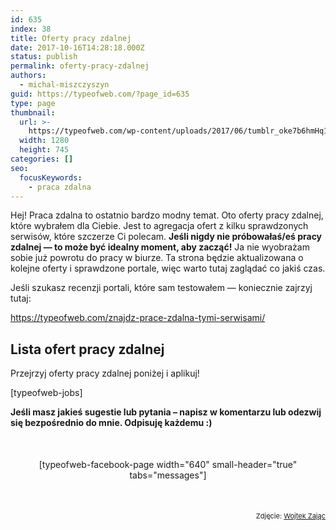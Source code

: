 ```yaml
---
id: 635
index: 38
title: Oferty pracy zdalnej
date: 2017-10-16T14:28:18.000Z
status: publish
permalink: oferty-pracy-zdalnej
authors:
  - michal-miszczyszyn
guid: https://typeofweb.com/?page_id=635
type: page
thumbnail:
  url: >-
    https://typeofweb.com/wp-content/uploads/2017/06/tumblr_oke7b6hmHq1qz4jlco1_1280-2.jpg
  width: 1280
  height: 745
categories: []
seo:
  focusKeywords:
    - praca zdalna
---
```


Hej! Praca zdalna to ostatnio bardzo modny temat. Oto oferty pracy zdalnej, które wybrałem dla Ciebie. Jest to agregacja ofert z kilku sprawdzonych serwisów, które szczerze Ci polecam. <strong>Jeśli nigdy nie próbowałaś/eś pracy zdalnej — to może być idealny moment, aby zacząć!</strong> Ja nie wyobrażam sobie już powrotu do pracy w biurze. Ta strona będzie aktualizowana o kolejne oferty i sprawdzone portale, więc warto tutaj zaglądać co jakiś czas.

<!--more-->

Jeśli szukasz recenzji portali, które sam testowałem — koniecznie zajrzyj tutaj:

https://typeofweb.com/znajdz-prace-zdalna-tymi-serwisami/

<h2>Lista ofert pracy zdalnej</h2>
Przejrzyj oferty pracy zdalnej poniżej i aplikuj!

[typeofweb-jobs]

<strong>Jeśli masz jakieś sugestie lub pytania – napisz w komentarzu lub odezwij się bezpośrednio do mnie. Odpisuję każdemu :)</strong>

<div style="text-align: center; margin-top: 50px; margin-bottom: 50px;">[typeofweb-facebook-page width="640" small-header="true" tabs="messages"]</div>
<p style="text-align: right; font-size: 11px; margin: 0;">Zdjęcie: <a href="http://blog.wojtekzajac.com/post/156400904442" target="_blank" rel="noopener nofollow">Wojtek Zając</a></p>
